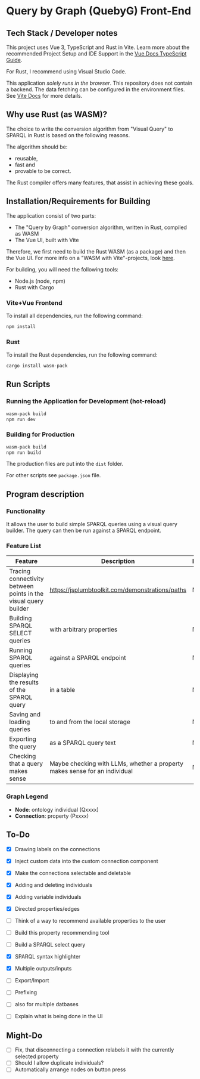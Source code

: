 # Query by Graph (QuebyG) Front-End

## Tech Stack / Developer notes

This project uses Vue 3, TypeScript and Rust in Vite. Learn more
about the recommended Project Setup and IDE Support in the
[Vue Docs TypeScript Guide](https://vuejs.org/guide/typescript/overview.html#project-setup).

For Rust, I recommend using Visual Studio Code.

This application _solely runs in the browser_. This repository
does not contain a backend. The data fetching can be configured
in the environment files. See [Vite Docs](https://vitejs.dev/guide/env-and-mode)
for more details.

## Why use Rust (as WASM)?

The choice to write the conversion algorithm from "Visual Query"
to SPARQL in Rust is based on the following reasons.

The algorithm should be:

- reusable,
- fast and
- provable to be correct.

The Rust compiler offers many features, that assist in achieving
these goals.

## Installation/Requirements for Building

The application consist of two parts:

- The "Query by Graph" conversion algorithm, written in Rust, compiled as WASM
- The Vue UI, built with Vite

Therefore, we first need to build the Rust WASM (as a package) and then
the Vue UI. For more info on a "WASM with Vite"-projects, look [here](https://github.com/shadanan/vite-rust-wasm).

For building, you will need the following tools:

- Node.js (node, npm)
- Rust with Cargo

### Vite+Vue Frontend

To install all dependencies, run the following command:

```bash
npm install
```

### Rust

To install the Rust dependencies, run the following command:

```bash
cargo install wasm-pack
```

## Run Scripts

### Running the Application for Development (hot-reload)

```bash
wasm-pack build
npm run dev
```

### Building for Production

```bash
wasm-pack build
npm run build
```

The production files are put into the `dist` folder.

For other scripts see `package.json` file.

## Program description

### Functionality

It allows the user to build simple SPARQL queries using a
visual query builder. The query can then be run
against a SPARQL endpoint.

### Feature List

| Feature                                                         | Description                                                                | Implemented |
|-----------------------------------------------------------------|----------------------------------------------------------------------------|-------------|
| Tracing connectivity between points in the visual query builder | https://jsplumbtoolkit.com/demonstrations/paths                            | No          |
| Building SPARQL SELECT queries                                  | with arbitrary properties                                                  | No          |
| Running SPARQL queries                                          | against a SPARQL endpoint                                                  | No          |
| Displaying the results of the SPARQL query                      | in a table                                                                 | No          |
| Saving and loading queries                                      | to and from the local storage                                              | No          |
| Exporting the query                                             | as a SPARQL query text                                                     | No          |
| Checking that a query makes sense                               | Maybe checking with LLMs, whether a property makes sense for an individual | No          |

### Graph Legend

- **Node**: ontology individual (Qxxxx)
- **Connection**: property (Pxxxx)

## To-Do

- [x] Drawing labels on the connections
- [x] Inject custom data into the custom connection component
- [x] Make the connections selectable and deletable
- [x] Adding and deleting individuals
- [x] Adding variable individuals
- [x] Directed properties/edges
- [ ] Think of a way to recommend available properties to the user
- [ ] Build this property recommending tool
- [ ] Build a SPARQL select query
- [x] SPARQL syntax highlighter
- [x] Multiple outputs/inputs
- [ ] Export/Import


- [ ] Prefixing
- [ ] also for multiple datbases


- [ ] Explain what is being done in the UI

## Might-Do

- [ ] Fix, that disconnecting a connection relabels it with the currently selected property
- [ ] Should I allow duplicate individuals?
- [ ] Automatically arrange nodes on button press

